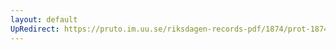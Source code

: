 ```yaml
---
layout: default
UpRedirect: https://pruto.im.uu.se/riksdagen-records-pdf/1874/prot-1874--fk--422/prot-1874--fk--422_003.pdf
---
```


